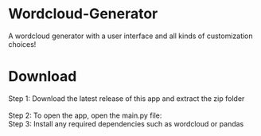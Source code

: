 # Wordcloud-Generator
A wordcloud generator with a user interface and all kinds of customization choices!

# Download
Step 1: Download the latest release of this app and extract the zip folder</br>
</br>
Step 2: To open the app, open the main.py file:
</br>
Step 3: Install any required dependencies such as wordcloud or pandas
